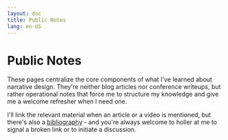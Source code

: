 ```yaml
---
layout: doc
title: Public Notes
lang: en-US
---
```


# Public Notes

These pages centralize the core components of what I've learned about narrative design. They're neither blog articles nor conference writeups, but rather operational notes that force me to structure my knowledge and give me a welcome refresher when I need one.

I'll link the relevant material when an article or a video is mentioned, but there's also a [bibliography](./bibliography) - and you're always welcome to holler at me to signal a broken link or to initiate a discussion.